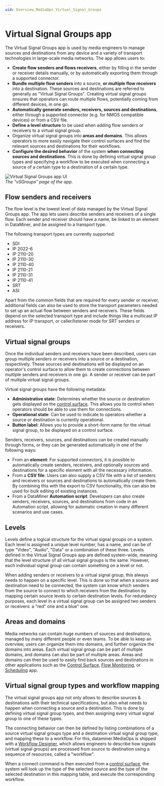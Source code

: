 ```yaml
---
uid: Overview_MediaOps_Virtual_Signal_Groups
---
```


# Virtual Signal Groups app

The Virtual Signal Groups app is used by media engineers to manage sources and destinations from any device and a variety of transport technologies in large-scale media networks. The app allows users to:

- **Create flow senders and flows receivers**, either by filling in the sender or receiver details manually, or by automatically exporting them through a supported connector.
- **Bundle multiple flow senders** into a source, **or multiple flow receivers** into a destination. These sources and destinations are referred to generally as "Virtual Signal Groups". Creating virtual signal groups ensures that operators can route multiple flows, potentially coming from different devices, in one go.
- **Automatically generate senders, receivers, sources and destinations**, either through a supported connector (e.g. for NMOS compatible devices) or from a CSV file.
- **Define a level structure** to be used when adding flow senders or receivers to a virtual signal group.
- Organize virtual signal groups into **areas and domains**. This allows operators to more easily navigate their control surfaces and find the relevant sources and destinations for their workflows.
- **Configure the desired behavior** of the system **when connecting sources and destinations**. This is done by defining virtual signal group types and specifying a workflow to be executed when connecting a source of a certain type to a destination of a certain type.

![Virtual Signal Groups app UI](~/dataminer-overview/images/Screenshot_VSG_app.png)<br>
*The "vSGroups" page of the app.*<!-- Is this the actual name of the page? It seems like an odd abbreviation. -->

## Flow senders and receivers

The flow level is the lowest level of data managed by the Virtual Signal Groups app. The app lets users describe senders and receivers of a single flow. Each sender and receiver should have a name, be linked to an element in DataMiner, and be assigned to a transport type.

The following transport types are currently supported:

- SDI
- IP 2022-6
- IP 2110-20
- IP 2110-30
- IP 2110-40
- IP 2110-21
- IP 2110-31
- IP 2110-41
- SRT
- ASI

Apart from the common fields that are required for every sender or receiver, additional fields can also be used to store the transport parameters needed to set up an actual flow between senders and receivers. These fields depend on the selected transport type and include things like a multicast IP address for IP transport, or caller/listener mode for SRT senders or receivers.

## Virtual signal groups

Once the individual senders and receivers have been described, users can group multiple senders or receivers into a source or a destination, respectively. These sources and destinations will be displayed on an operator's control surface to allow them to create connections between multiple senders and receivers in one go. A sender or receiver can be part of multiple virtual signal groups.

Virtual signal groups have the following metadata:

- **Administrative state**: Determines whether the source or destination gets displayed on the [control surface](xref:Overview_MediaOps_Control_Surface). This allows you to control when operators should be able to use them for connections.
- **Operational state**: Can be used to indicate to operators whether a source or destination is currently operational.
- **Button label**: Allows you to provide a short-form name for the virtual signal group, to be displayed on a control surface.

Senders, receivers, sources, and destinations can be created manually through forms, or they can be generated automatically in one of the following ways:

- From an **element**: For supported connectors<!-- TBD: List of supported connectors still needs to be added; we can add a link here as soon as that's done -->, it is possible to automatically create senders, receivers, and optionally sources and destinations for a specific element with all the necessary information.
- From a **CSV file**: Users can also supply a CSV file with a list of senders and receivers or sources and destinations to automatically create them. By combining this with the export to CSV functionality, this can also be used for bulk editing of existing instances.
- From a DataMiner **Automation script**: Developers can also create senders, receivers, sources, and destinations from code in an Automation script, allowing for automatic creation in many different scenarios and use cases.

## Levels

Levels define a logical structure for the virtual signal groups on a system. Each level is assigned a unique level number, has a name, and can be of type "Video", "Audio", "Data" or a combination of these three. Levels defined in the Virtual Signal Groups app are defined system-wide, meaning that the level structure of all virtual signal groups is the same. However, each individual signal group can contain something on a level or not.

When adding senders or receivers to a virtual signal group, this always needs to happen on a specific level. This is done so that when a source and destination need to be connected, the system can know which senders from the source to connect to which receivers from the destination by mapping certain source levels to certain destination levels. For redundancy purposes, each level in a virtual signal group can be assigned two senders or receivers: a "red" one and a blue" one.

## Areas and domains

Media networks can contain huge numbers of sources and destinations, managed by many different people or even teams. To be able to keep an overview, users can organize them into domains, and further organize the domains into areas. Each virtual signal group can be part of multiple domains, and domains can also be part of multiple areas. Areas and domains can then be used to easily find back sources and destinations in other applications such as the [Control Surface](xref:Overview_MediaOps_Control_Surface), [Flow Monitoring](xref:Overview_MediaOps_Flow_Monitoring), or [Scheduling](xref:Overview_MediaOps_Scheduling) app.

## Virtual signal group types and workflow mapping

The virtual signal groups app not only allows to describe sources & destinations with their technical specifications, but also what needs to happen when connecting a source and a destination. This is done by defining virtual signal group types, and then assigning every virtual signal group to one of these types.

The connecting behavior can then be defined by listing combinations of a source virtual signal groups type and a destination virtual signal group type, and mapping these to a workflow. For this, dataminer.MediaOps is shipped with a [Workflow Designer](xref:Overview_MediaOps_Workflow_Designer), which allows engineers to describe how signals (virtual signal groups) are processed from source to destination using a sequence of resources, called a "workflow".

When a connect command is then executed from a [control surface](xref:Overview_MediaOps_Control_Surface), the system will look up the type of the selected source and the type of the selected destination in this mapping table, and execute the corresponding workflow. <!-- More detailed information on how a workflow gets executed can be found here: [Describing workflow execution behavior](xref:). -->
